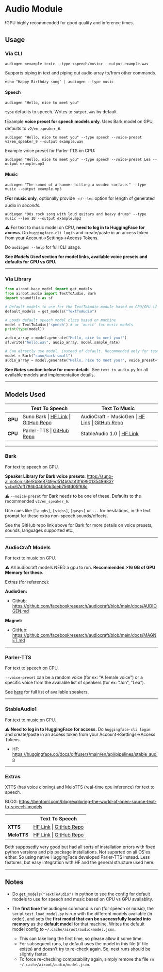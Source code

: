 # Audio Module

❗GPU highly recommended for good quality and inference times.

## Usage
### Via CLI
```
audiogen <example text> --type <speech/music> --output example.wav
```
Supports piping in text and piping out audio array to/from other commands.
```
echo "Happy Birthday song" | audiogen --type music
```
#### Speech
```
audiogen "Hello, nice to meet you"
```
`type` defaults to speech. Writes to `output.wav` by default.

❗Example **voice preset for speech models only**. 
Uses Bark model on GPU, defaults to `v2/en_speaker_6`.
```
audiogen "Hello, nice to meet you" --type speech --voice-preset v2/en_speaker_9 --output example.wav
```
Example voice preset for Parler-TTS on CPU:
```
audiogen "Hello, nice to meet you" --type speech --voice-preset Lea --output example.mp3
```

#### Music
```
audiogen "The sound of a hammer hitting a wooden surface." --type music --output example.mp3
```
❗**For music only**, optionally provide `-n/--len` option for length of generated audio in *seconds*.
```
audiogen "90s rock song with loud guitars and heavy drums" --type music --len 10 --output example.mp3
```

⚠️ For text to music model on CPU, **need to log in to HuggingFace for access**. Do `huggingface-cli login` and create/paste in an access token from your Account->Settings->Access Tokens.

Do `audiogen --help` for full CLI usage. 

**See *Models Used* section for model links, available voice presets and defaults for CPU vs GPU.**

---

### Via Library
```python
from airoot.base_model import get_models
from airoot.audio import TextToAudio, Bark
import soundfile as sf

# Default models to use for the TextToAudio module based on CPU/GPU if they can be loaded successfully.
default_models = get_models("TextToAudio")

# Loads default speech model class based on machine
model = TextToAudio('speech') # or 'music' for music models
print(type(model))

audio_array = model.generate("Hello, nice to meet you!")
sf.write("hello.wav", audio_array, model.sample_rate)

# Can directly use model, instead of default. Recommended only for testing/dev.
model = Bark("suno/bark-small")
audio_array = model.generate("Hello, nice to meet you!", voice_preset="v2/en_speaker_4")
```

**See *Notes* section below for more detail**s.
See `text_to_audio.py` for all available models and implementation details. 

---

## Models Used

|         | Text To Speech                                      | Text To Music                                       |
|---------|---------------------------------------------|---------------------------------------------|
| **GPU** | Suno Bark &#124; [HF Link](https://huggingface.co/docs/transformers/main/en/model_doc/bark) &#124; [GitHub Repo](https://github.com/suno-ai/bark)        | AudioCraft - MusicGen &#124; [HF Link](https://huggingface.co/docs/transformers/main/en/model_doc/musicgen_melody#text-only-conditional-generation) &#124; [GitHub Repo](https://github.com/facebookresearch/audiocraft/blob/main/docs/MUSICGEN.md)        |
| **CPU** | Parler-TTS &#124; [GitHub Repo](https://github.com/huggingface/parler-tts)        | StableAudio 1.0 &#124; [HF Link](https://huggingface.co/stabilityai/stable-audio-open-1.0)        |

---

### Bark 
For text to speech on GPU.

**Speaker Library for Bark voice presets:**
https://suno-ai.notion.site/8b8e8749ed514b0cbf3f699013548683?v=bc67cff786b04b50b3ceb756fd05f68c

⚠️ `--voice-preset` for Bark needs to be one of these. Defaults to the recommended `v2/en_speaker_6`.

Use cues like `[laughs]`, `[sighs]`, `[gasps]` or `...` for hesitations, in the text prompt for these extra non-speech sounds/effects. 

See the GitHub repo link above for Bark for more details on voice presets, sounds, languages supported etc.,

---

### AudioCraft Models 
For text to music on GPU. 

⚠️ All audiocraft models NEED a gpu to run. **Recommended >16 GB of GPU Memory for these.**

Extras (for reference):

**AudioGen:**
- Github: https://github.com/facebookresearch/audiocraft/blob/main/docs/AUDIOGEN.md

**Magnet:**
- GitHub: https://github.com/facebookresearch/audiocraft/blob/main/docs/MAGNET.md

---

### Parler-TTS
For text to speech on CPU.

`--voice-preset` can be a random voice (for ex: "A female voice") or a specific voice from the available list of speakers (for ex: "Jon", "Lea").

See [here](https://github.com/huggingface/parler-tts?tab=readme-ov-file#-using-a-specific-speaker) for full list of available speakers. 

---

### StableAudio1
For text to music on CPU. 

⚠️ **Need to log in to HuggingFace for access.** 
Do `huggingface-cli login` and create/paste in an access token from your Account->Settings->Access Tokens. 

- HF: https://huggingface.co/docs/diffusers/main/en/api/pipelines/stable_audio

---

### Extras
XTTS (has voice cloning) and MeloTTS (real-time cpu inference) for text to speech.

BLOG: https://bentoml.com/blog/exploring-the-world-of-open-source-text-to-speech-models

|         | Text To Speech                                      |
|---------|---------------------------------------------|
| **XTTS** | [HF Link](https://huggingface.co/coqui/XTTS-v2) &#124; [GitHub Repo](https://github.com/coqui-ai/TTS)        |
| **MeloTTS** | [HF Link](https://huggingface.co/myshell-ai/MeloTTS-English) &#124; [GitHub Repo](https://github.com/myshell-ai/MeloTTS)        |


Both supposedly very good but had all sorts of installation errors with fixed python versions and pip package installations.
Not suported on all OS'es either.
So using native HuggingFace developed Parler-TTS instead. Less features, but easy integration with HF and the general structure used here. 

---

## Notes

- Do `get_models("TextToAudio")` in python to see the config for default models to use for speech and music based on CPU vs GPU availablity. 

- The **first time** the audiogen command is run (for speech or music), the script `test_load_model.py` is run with the different models available (in order), and sets the **first model that can be successfully loaded into memory** as the **default model** for that machine. Writes the default model config to `~/.cache/airoot/audio/model.json`. 
    - This can take long the first time, so please allow it some time.
    - For subsequent runs, by default uses the model in this file (if file exists) and doesn't try to re-check again. So, next runs should be slightly faster.
    - To force re-checking compatability again, simply remove the file `rm ~/.cache/airoot/audio/model.json`. 
